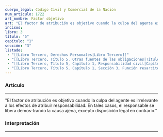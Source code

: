 ```yaml
---
cuerpo_legal: Código Civil y Comercial de la Nación
num_articulo: 1722
art_nombre: Factor objetivo
art: "El factor de atribución es objetivo cuando la culpa del agente es irrelevante a los efectos de atribuir responsabilidad. En tales casos, el responsable se libera demos-trando la causa ajena, excepto disposición legal en contrario."
incisos: 
libro: 3
título: "5"
capítulo: "1"
sección: "3"
listado:
 - "[[Libro Tercero, Derechos Personales|Libro Tercero]]"
 - "[[Libro Tercero, Título 5, Otras fuentes de las obligaciones|Título 5]]"
 - "[[Libro Tercero, Título 5, Capítulo 1, Responsabilidad civil|Capítulo 1]]"
 - "[[Libro Tercero, Título 5, Capítulo 1, Sección 3, Función resarcitoria|Sección 3]]"
---
```

### Artículo
---
"El factor de atribución es objetivo cuando la culpa del agente es irrelevante a los efectos de atribuir responsabilidad. En tales casos, el responsable se libera demos-trando la causa ajena, excepto disposición legal en contrario."


### Interpretación
---
